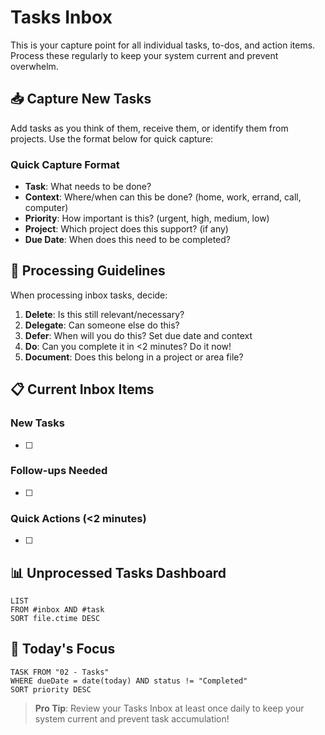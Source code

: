 # Tasks Inbox

This is your capture point for all individual tasks, to-dos, and action items. Process these regularly to keep your system current and prevent overwhelm.

## 📥 Capture New Tasks

Add tasks as you think of them, receive them, or identify them from projects. Use the format below for quick capture:

### Quick Capture Format
- **Task**: What needs to be done?
- **Context**: Where/when can this be done? (home, work, errand, call, computer)
- **Priority**: How important is this? (urgent, high, medium, low)
- **Project**: Which project does this support? (if any)
- **Due Date**: When does this need to be completed?

## 🔄 Processing Guidelines

When processing inbox tasks, decide:

1. **Delete**: Is this still relevant/necessary?
2. **Delegate**: Can someone else do this?
3. **Defer**: When will you do this? Set due date and context
4. **Do**: Can you complete it in <2 minutes? Do it now!
5. **Document**: Does this belong in a project or area file?

## 📋 Current Inbox Items

### New Tasks
- [ ] 

### Follow-ups Needed
- [ ] 

### Quick Actions (<2 minutes)
- [ ] 

## 📊 Unprocessed Tasks Dashboard

```dataview
LIST
FROM #inbox AND #task
SORT file.ctime DESC
```

## 🎯 Today's Focus

```dataview
TASK FROM "02 - Tasks"
WHERE dueDate = date(today) AND status != "Completed"
SORT priority DESC
```

> **Pro Tip**: Review your Tasks Inbox at least once daily to keep your system current and prevent task accumulation!